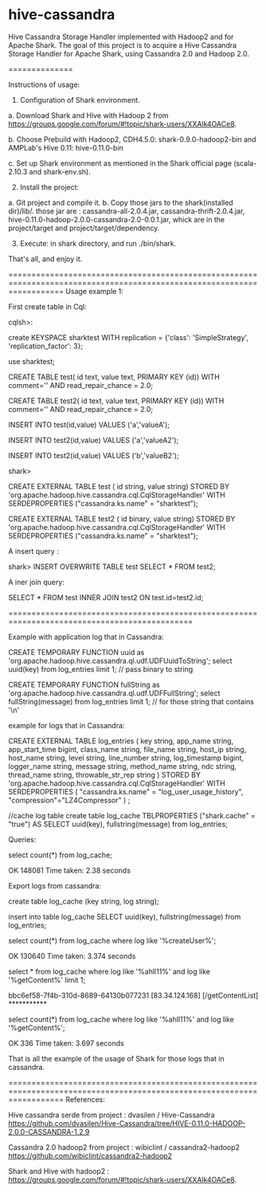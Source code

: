 hive-cassandra
==============

Hive Cassandra Storage Handler implemented with Hadoop2 and for Apache Shark.
The goal of this project is to acquire a Hive Cassandra Storage Handler for Apache Shark, using Cassandra 2.0 and Hadoop 2.0.


==============

Instructions of usage:

1. Configuration of Shark environment.

  a. Download Shark and Hive with Hadoop 2 from https://groups.google.com/forum/#!topic/shark-users/XXAlk4OACe8.

  b. Choose Prebuild with Hadoop2, CDH4.5.0: shark-0.9.0-hadoop2-bin  and   AMPLab's Hive 0.11: hive-0.11.0-bin
                                        
  c. Set up Shark environment as mentioned in the Shark official page (scala-2.10.3 and shark-env.sh).


2. Install the project:

  a. Git project and compile it.
  b. Copy those jars to the shark(installed dir)/lib/. those jar are : cassandra-all-2.0.4.jar, cassandra-thrift-2.0.4.jar,  hive-0.11.0-hadoop-2.0.0-cassandra-2.0-0.0.1.jar, whick are in the project/target and project/target/dependency.
     
     
3. Execute: in shark directory, and run ./bin/shark.


That's all, and enjoy it.

========================================================================================================================
Usage example 1:

First create table in Cql:

cqlsh>:

create KEYSPACE sharktest WITH replication = {'class': 'SimpleStrategy', 'replication_factor': 3};

use sharktest;

CREATE TABLE test(
    id text,
    value text,
    PRIMARY KEY (id))
WITH comment='' AND read_repair_chance = 2.0;

CREATE TABLE test2(
    id text,
    value text,
    PRIMARY KEY (id))
WITH comment='' AND read_repair_chance = 2.0;


INSERT INTO test(id,value)
VALUES ('a','valueA');

INSERT INTO test2(id,value)
VALUES ('a','valueA2');

INSERT INTO test2(id,value)
VALUES ('b','valueB2');

shark>

CREATE EXTERNAL TABLE test
    ( id string,
  value  string) STORED BY
    'org.apache.hadoop.hive.cassandra.cql.CqlStorageHandler'
    WITH SERDEPROPERTIES ("cassandra.ks.name" = "sharktest");

CREATE EXTERNAL TABLE test2
    ( id binary,
  value  string) STORED BY
    'org.apache.hadoop.hive.cassandra.cql.CqlStorageHandler'
    WITH SERDEPROPERTIES ("cassandra.ks.name" = "sharktest");


 A insert query :
 
 shark> INSERT OVERWRITE TABLE test
        SELECT * FROM test2;
        
 A iner join query:
 
 SELECT * FROM test
 INNER JOIN test2
 ON test.id=test2.id;

==============================================================================================

Example with application log that in Cassandra:

CREATE TEMPORARY FUNCTION uuid  as 'org.apache.hadoop.hive.cassandra.ql.udf.UDFUuidToString';
select uuid(key) from log_entries limit 1;
// pass binary to string


CREATE TEMPORARY FUNCTION fullString  as 'org.apache.hadoop.hive.cassandra.ql.udf.UDFFullString';
select fullString(message) from log_entries limit 1;
// for those string that contains '\n'

example for logs that in Cassandra:


CREATE EXTERNAL TABLE log_entries (
  key string,
  app_name string,
  app_start_time bigint,
  class_name string,
  file_name string,
  host_ip string,
  host_name string,
  level string,
  line_number string,
  log_timestamp bigint,
  logger_name string,
  message string,
  method_name string,
  ndc string,
  thread_name string,
  throwable_str_rep string
)  STORED BY
    'org.apache.hadoop.hive.cassandra.cql.CqlStorageHandler'
    WITH SERDEPROPERTIES (
"cassandra.ks.name" = "log_user_usage_history",
"compression"="LZ4Compressor"
) ;

//cache log table
create table log_cache TBLPROPERTIES ("shark.cache" = "true") AS SELECT uuid(key), fullstring(message) from log_entries;


Queries:

select count(*) from log_cache;

OK
148081
Time taken: 2.38 seconds



Export logs from cassandra:

create table log_cache (key string, log string);

insert into table log_cache  SELECT uuid(key), fullstring(message) from log_entries;


select count(*) from log_cache where log like '%createUser%';

OK
130640
Time taken: 3.374 seconds


select * from log_cache where log like '%ahll11%' and log like '%getContent%' limit 1;

bbc6ef58-7f4b-310d-8689-64130b077231	[83.34.124.168] [/getContentList]    ***********

select count(*) from log_cache where log like '%ahll11%' and log like '%getContent%';

OK
336
Time taken: 3.697 seconds

That is all the example of the usage of Shark for those logs that in cassandra. 



========================================================================================================================
References:

Hive cassandra serde from project : dvasilen / Hive-Cassandra
https://github.com/dvasilen/Hive-Cassandra/tree/HIVE-0.11.0-HADOOP-2.0.0-CASSANDRA-1.2.9
                          
Cassandra 2.0 hadoop2 from project :  wibiclint / cassandra2-hadoop2
https://github.com/wibiclint/cassandra2-hadoop2                                      
                       
Shark and Hive with hadoop2 : https://groups.google.com/forum/#!topic/shark-users/XXAlk4OACe8.
